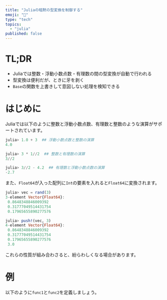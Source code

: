 ```yaml
---
title: "Juliaの暗黙の型変換を制御する"
emoji: "🍣"
type: "tech"
topics:
  - "julia"
published: false
---
```


# TL;DR
* Juliaでは整数・浮動小数点数・有理数の間の型変換が自動で行われる
* 型変換は便利だが、ときに牙を剥く
* `Base`の関数を上書きして意図しない処理を検知できる


# はじめに
Juliaでは以下のように整数と浮動小数点数、有理数と整数のような演算がサポートされています。

```julia
julia> 1.0 + 3  ## 浮動小数点数と整数の演算
4.0

julia> 3 * 1//2  ## 整数と有理数の演算
3//2

julia> 3//2 - 4.2  ## 有理数と浮動小数点数の演算
-2.7
```

また、`Float64`が入った配列に`Int`の要素を入れると`Float64`に変換されます。

```julia
julia> vec = rand(3)
3-element Vector{Float64}:
 0.8648348846009392
 0.31777049514431754
 0.17965655890277576

julia> push!(vec, 3)
4-element Vector{Float64}:
 0.8648348846009392
 0.31777049514431754
 0.17965655890277576
 3.0
```

これらの性質が組み合わさると、紛らわしくなる場合があります。

# 例
以下のように`func1`と`func2`を定義しましょう。





